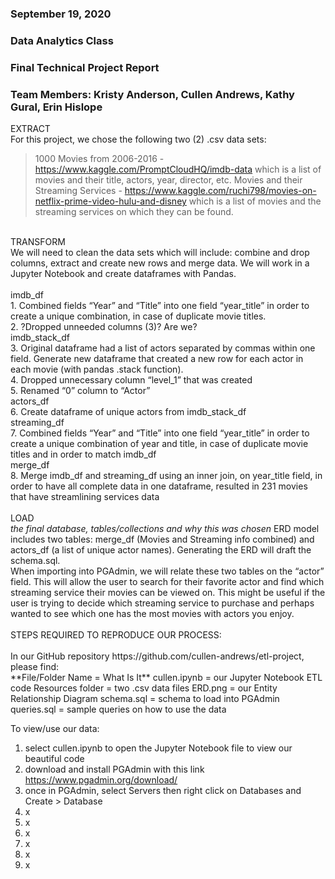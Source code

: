 ### September 19, 2020
### Data Analytics Class
### Final Technical Project Report
### Team Members: Kristy Anderson, Cullen Andrews, Kathy Gural, Erin Hislope


EXTRACT
<br>
For this project, we chose the following two (2) .csv data sets:
>	1000 Movies from 2006-2016 - https://www.kaggle.com/PromptCloudHQ/imdb-data which is a list of movies and their title, actors, year, director, etc.
>	Movies and their Streaming Services - https://www.kaggle.com/ruchi798/movies-on-netflix-prime-video-hulu-and-disney which is a list of movies and the streaming services on which they can be found.
<br>
TRANSFORM
<br>
We will need to clean the data sets which will include: combine and drop columns, extract and create new rows and merge data. We will work in a Jupyter Notebook and create dataframes with Pandas.
<br><br>
imdb_df
<br>1.	Combined fields “Year” and “Title” into one field “year_title” in order to create a unique combination, in case of duplicate movie titles.
<br>2.	?Dropped unneeded columns (3)? Are we?
<br>
imdb_stack_df
<br>3.	Original dataframe had a list of actors separated by commas within one field. Generate new dataframe that created a new row for each actor in each movie (with pandas .stack function).
<br>4.	Dropped unnecessary column “level_1” that was created
<br>5.	Renamed “0” column to “Actor”
<br>
actors_df
<br>6.	Create dataframe of unique actors from imdb_stack_df
<br>
streaming_df
<br>7.	Combined fields “Year” and “Title” into one field “year_title” in order to create a unique combination of year and title, in case of duplicate movie titles and in order to match imdb_df
<br>
merge_df
<br>8.	Merge imdb_df and streaming_df using an inner join, on year_title field, in order to have all complete data in one dataframe, resulted in 231 movies that have streamlining services data
<br><br>
LOAD
<br>
<em>the final database, tables/collections and why this was chosen</em>
ERD model includes two tables: merge_df (Movies and Streaming info combined) and actors_df (a list of unique actor names).
Generating the ERD will draft the schema.sql.
<br>
When importing into PGAdmin, we will relate these two tables on the “actor” field. This will allow the user to search for their favorite actor and find which streaming service their movies can be viewed on. This might be useful if the user is trying to decide which streaming service to purchase and perhaps wanted to see which one has the most movies with actors you enjoy.
<br><br>
STEPS REQUIRED TO REPRODUCE OUR PROCESS:
<br><br>
In our GitHub repository https://github.com/cullen-andrews/etl-project, please find:
<br>
**File/Folder Name = What Is It**
cullen.ipynb = our Jupyter Notebook ETL code
Resources folder = two .csv data files
ERD.png = our Entity Relationship Diagram
schema.sql = schema to load into PGAdmin
queries.sql = sample queries on how to use the data


To view/use our data:
1.	select cullen.ipynb to open the Jupyter Notebook file to view our beautiful code
2.	download and install PGAdmin with this link https://www.pgadmin.org/download/
3.	once in PGAdmin, select Servers then right click on Databases and Create > Database
4.	x
5.	x
6.	x
7.	x
8.	x
9.	x
